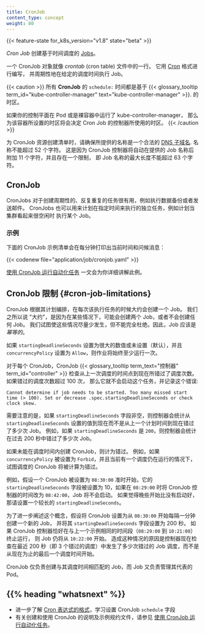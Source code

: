 ```yaml
---
title: CronJob
content_type: concept
weight: 80
---
```


<!--
title: CronJob
content_type: concept
weight: 80
-->

<!-- overview -->

{{< feature-state for_k8s_version="v1.8" state="beta" >}}

<!--
A _Cron Job_ creates [Jobs](/docs/concepts/workloads/controllers/jobs-run-to-completion/) on a time-based schedule.

One CronJob object is like one line of a _crontab_ (cron table) file. It runs a job periodically
on a given schedule, written in [Cron](https://en.wikipedia.org/wiki/Cron) format.
-->
_Cron Job_ 创建基于时间调度的 [Jobs](/zh/docs/concepts/workloads/controllers/job/)。

一个 CronJob 对象就像 _crontab_ (cron table) 文件中的一行。
它用 [Cron](https://en.wikipedia.org/wiki/Cron) 格式进行编写，
并周期性地在给定的调度时间执行 Job。

<!--
All **CronJob** `schedule:` times are based on the timezone of the

If your control plane runs the kube-controller-manager in Pods or bare
containers, the timezone set for the kube-controller-manager container determines the timezone
that the cron job controller uses.
-->

{{< caution >}}
所有 **CronJob** 的 `schedule:` 时间都是基于
{{< glossary_tooltip term_id="kube-controller-manager" text="kube-controller-manager" >}}.
的时区。

如果你的控制平面在 Pod 或是裸容器中运行了 kube-controller-manager，
那么为该容器所设置的时区将会决定 Cron Job 的控制器所使用的时区。
{{< /caution >}}

<!--
When creating the manifest for a CronJob resource, make sure the name you provide
is a valid [DNS subdomain name](/docs/concepts/overview/working-with-objects/names#dns-subdomain-names).
The name must be no longer than 52 characters. This is because the CronJob controller will automatically
append 11 characters to the job name provided and there is a constraint that the
maximum length of a Job name is no more than 63 characters.
-->
为 CronJob 资源创建清单时，请确保所提供的名称是一个合法的
[DNS 子域名](/zh/docs/concepts/overview/working-with-objects/names#dns-subdomain-names).
名称不能超过 52 个字符。
这是因为 CronJob 控制器将自动在提供的 Job 名称后附加 11 个字符，并且存在一个限制，
即 Job 名称的最大长度不能超过 63 个字符。

<!-- body -->

<!--
## CronJob

CronJobs are useful for creating periodic and recurring tasks, like running backups or
sending emails. CronJobs can also schedule individual tasks for a specific time, such as
scheduling a Job for when your cluster is likely to be idle.
-->
## CronJob

CronJobs 对于创建周期性的、反复重复的任务很有用，例如执行数据备份或者发送邮件。
CronJobs 也可以用来计划在指定时间来执行的独立任务，例如计划当集群看起来很空闲时
执行某个 Job。

<!--
### Example

This example CronJob manifest prints the current time and a hello message every minute:
-->
### 示例

下面的 CronJob 示例清单会在每分钟打印出当前时间和问候消息：

{{< codenew file="application/job/cronjob.yaml" >}}

[使用 CronJob 运行自动化任务](/zh/docs/tasks/job/automated-tasks-with-cron-jobs/)
一文会为你详细讲解此例。

<!--
## CronJob Limitations

A cron job creates a job object _about_ once per execution time of its schedule. We say "about" because there
are certain circumstances where two jobs might be created, or no job might be created. We attempt to make these rare,
but do not completely prevent them. Therefore, jobs should be _idempotent_.
-->
## CronJob 限制  {#cron-job-limitations}

CronJob 根据其计划编排，在每次该执行任务的时候大约会创建一个 Job。
我们之所以说 "大约"，是因为在某些情况下，可能会创建两个 Job，或者不会创建任何 Job。
我们试图使这些情况尽量少发生，但不能完全杜绝。因此，Job 应该是 _幂等的_。

<!--
If `startingDeadlineSeconds` is set to a large value or left unset (the default)
and if `concurrencyPolicy` is set to `Allow`, the jobs will always run
at least once.
-->
如果 `startingDeadlineSeconds` 设置为很大的数值或未设置（默认），并且
`concurrencyPolicy` 设置为 `Allow`，则作业将始终至少运行一次。

<!--
For every CronJob, the CronJob {{< glossary_tooltip term_id="controller" >}} checks how many schedules it missed in the duration from its last scheduled time until now. If there are more than 100 missed schedules, then it does not start the job and logs the error
-->
对于每个 CronJob，CronJob {{< glossary_tooltip term_text="控制器" term_id="controller" >}}
检查从上一次调度的时间点到现在所错过了调度次数。如果错过的调度次数超过 100 次，
那么它就不会启动这个任务，并记录这个错误:

````
Cannot determine if job needs to be started. Too many missed start time (> 100). Set or decrease .spec.startingDeadlineSeconds or check clock skew.
````

<!--
It is important to note that if the `startingDeadlineSeconds` field is set (not `nil`), the controller counts how many missed jobs occurred from the value of `startingDeadlineSeconds` until now rather than from the last scheduled time until now. For example, if `startingDeadlineSeconds` is `200`, the controller counts how many missed jobs occurred in the last 200 seconds.
-->
需要注意的是，如果 `startingDeadlineSeconds` 字段非空，则控制器会统计从
`startingDeadlineSeconds` 设置的值到现在而不是从上一个计划时间到现在错过了多少次 Job。
例如，如果 `startingDeadlineSeconds` 是 `200`，则控制器会统计在过去 200 秒中错过了多少次 Job。

<!--
A CronJob is counted as missed if it has failed to be created at its scheduled time. For example, If `concurrencyPolicy` is set to `Forbid` and a CronJob was attempted to be scheduled when there was a previous schedule still running, then it would count as missed.
-->
如果未能在调度时间内创建 CronJob，则计为错过。
例如，如果 `concurrencyPolicy` 被设置为 `Forbid`，并且当前有一个调度仍在运行的情况下，
试图调度的 CronJob 将被计算为错过。

<!--
For example, suppose a CronJob is set to schedule a new Job every one minute beginning at `08:30:00`, and its
`startingDeadlineSeconds` field is not set. If the CronJob controller happens to
be down from `08:29:00` to `10:21:00`, the job will not start as the number of missed jobs which missed their schedule is greater than 100.
-->
例如，假设一个 CronJob 被设置为 `08:30:00` 准时开始，它的 `startingDeadlineSeconds`
字段被设置为 10，如果在 `08:29:00` 时将 CronJob 控制器的时间改为 `08:42:00`，Job 将不会启动。
如果觉得晚些开始比没有启动好，那请设置一个较长的 `startingDeadlineSeconds`。

<!--
To illustrate this concept further, suppose a CronJob is set to schedule a new Job every one minute beginning at `08:30:00`, and its
`startingDeadlineSeconds` is set to 200 seconds. If the CronJob controller happens to
be down for the same period as the previous example (`08:29:00` to `10:21:00`,) the Job will still start at 10:22:00. This happens as the controller now checks how many missed schedules happened in the last 200 seconds (ie, 3 missed schedules), rather than from the last scheduled time until now.
-->
为了进一步阐述这个概念，假设将 CronJob 设置为从 `08:30:00` 开始每隔一分钟创建一个新的 Job，
并将其 `startingDeadlineSeconds` 字段设置为 200 秒。 
如果 CronJob 控制器恰好在与上一个示例相同的时间段（`08:29:00` 到 `10:21:00`）终止运行，
则 Job 仍将从 `10:22:00` 开始。
造成这种情况的原因是控制器现在检查在最近 200 秒（即 3 个错过的调度）中发生了多少次错过的
Job 调度，而不是从现在为止的最后一个调度时间开始。

<!--
The CronJob is only responsible for creating Jobs that match its schedule, and
the Job in turn is responsible for the management of the Pods it represents.
-->
CronJob 仅负责创建与其调度时间相匹配的 Job，而 Job 又负责管理其代表的 Pod。

## {{% heading "whatsnext" %}}
<!--
[Cron expression format](https://en.wikipedia.org/wiki/Cron)
documents the format of CronJob `schedule` fields.

For instructions on creating and working with cron jobs, and for an example of a spec file for a cron job, see [Running automated tasks with cron jobs](/docs/tasks/job/automated-tasks-with-cron-jobs).
-->

* 进一步了解 [Cron 表达式的格式](https://en.wikipedia.org/wiki/Cron)，学习设置 CronJob `schedule` 字段
* 有关创建和使用 CronJob 的说明及示例规约文件，请参见
  [使用 CronJob 运行自动化任务](/zh/docs/tasks/job/automated-tasks-with-cron-jobs/)。

